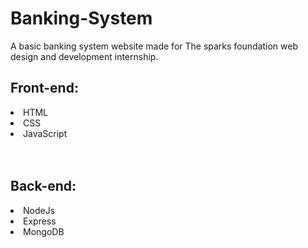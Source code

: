 # Banking-System
A basic banking system website made for The sparks foundation web design and development internship.

<h2>Front-end:</h2>
<li>HTML</li>
<li>CSS</li>
<li>JavaScript</li>
<br><br>
<h2>Back-end:</h2>
<li>NodeJs</li>
<li>Express</li>
<li>MongoDB</li>
